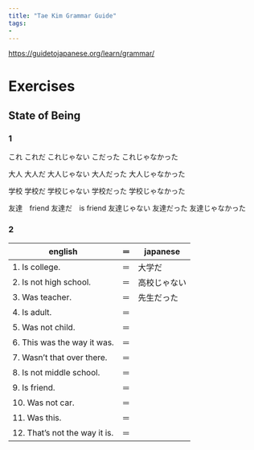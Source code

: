 ```yaml
---
title: "Tae Kim Grammar Guide"
tags: 
- 
---
```


https://guidetojapanese.org/learn/grammar/

# Exercises

## State of Being
### 1
これ
これだ
これじゃない
こだった
これじゃなかった

大人
大人だ
大人じゃない
大人だった
大人じゃなかった

学校
学校だ
学校じゃない
学校だった
学校じゃなかった

友達　friend
友達だ　is friend
友達じゃない
友達だった
友達じゃなかった

### 2
| english                       | ＝ | japanese |
|-------------------------------|----|--|
| 1. Is college.                | ＝ | 大学だ |
| 2. Is not high school.        | ＝ | 高校じゃない |
| 3. Was teacher.               | ＝ | 先生だった
| 4. Is adult.                  | ＝ | 
| 5. Was not child.             | ＝ | 
| 6. This was the way it was.   | ＝ | 
| 7. Wasn’t that over there.    | ＝ | 
| 8. Is not middle school.      | ＝ | 
| 9. Is friend.                 | ＝ | 
| 10. Was not car.              | ＝ | 
| 11. Was this.                 | ＝ | 
| 12. That’s not the way it is. | ＝ | 
